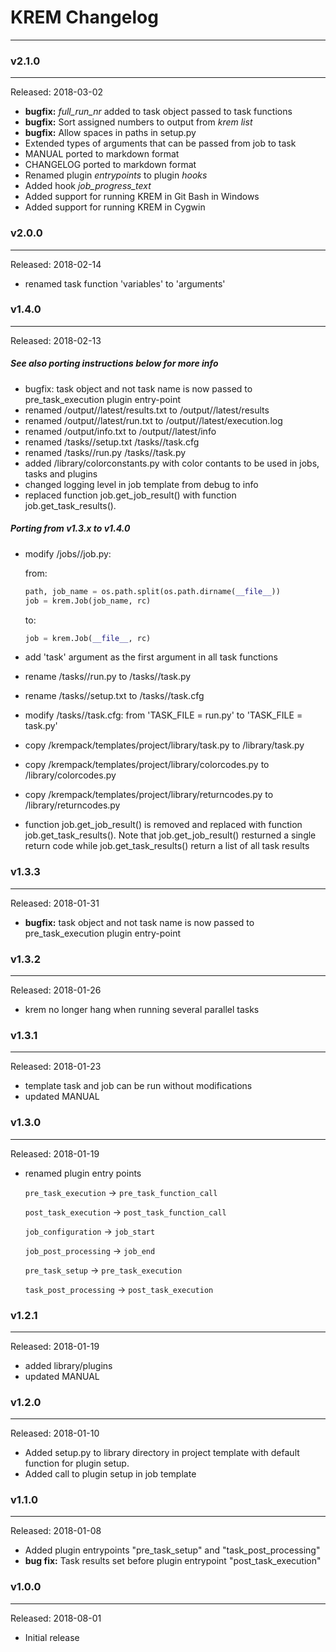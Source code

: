 # KREM Changelog


-----------------------------------------

### v2.1.0
----------

Released: 2018-03-02

* **bugfix:** _full\_run\_nr_ added to task object passed to task functions
* **bugfix:** Sort assigned numbers to output from _krem list_
* **bugfix:** Allow spaces in paths in setup.py
* Extended types of arguments that can be passed from job to task
* MANUAL ported to markdown format
* CHANGELOG ported to markdown format
* Renamed plugin _entrypoints_ to plugin _hooks_
* Added hook _job\_progress\_text_
* Added support for running KREM in Git Bash in Windows
* Added support for running KREM in Cygwin



### v2.0.0
----------

Released: 2018-02-14

- renamed task function 'variables' to 'arguments'


### v1.4.0
----------

Released: 2018-02-13

##### See also porting instructions below for more info

* bugfix: task object and not task name is now passed to pre_task_execution plugin entry-point
* renamed <krem project>/output/<job>/latest/results.txt to <krem project>/output/<job>/latest/results
* renamed <krem project>/output/<job>/latest/run.txt to <krem project>/output/<job>/latest/execution.log
* renamed <krem project>/output/info.txt to <krem project>/output/<job>/latest/info
* renamed <krem project>/tasks/<task>/setup.txt <krem project>/tasks/<task>/task.cfg
* renamed <krem project>/tasks/<task>/run.py <krem project>/tasks/<task>/task.py
* added <krem project>/library/colorconstants.py with color contants to be used in jobs, tasks and plugins
* changed logging level in job template from debug to info
* replaced function job.get_job_result() with function job.get_task_results().

##### Porting from v1.3.x to v1.4.0

* modify <krem project>/jobs/<job>/job.py:

  from:

  ```python
  path, job_name = os.path.split(os.path.dirname(__file__))
  job = krem.Job(job_name, rc)
  ```

  to:

  ```python
  job = krem.Job(__file__, rc)
  ```

* add 'task' argument as the first argument in all task functions
* rename <krem project>/tasks/<task>/run.py to <krem project>/tasks/<task>/task.py
* rename <krem project>/tasks/<task>/setup.txt to <krem project>/tasks/<task>/task.cfg
* modify <krem project>/tasks/<task>/task.cfg: from 'TASK_FILE = run.py' to 'TASK_FILE = task.py'
* copy <krem installation>/krempack/templates/project/library/task.py to <krem project>/library/task.py
* copy <krem installation>/krempack/templates/project/library/colorcodes.py to <krem project>/library/colorcodes.py
* copy <krem installation>/krempack/templates/project/library/returncodes.py to <krem project>/library/returncodes.py
* function job.get_job_result() is removed and replaced with function job.get_task_results().
  Note that job.get_job_result() resturned a single return code while job.get_task_results() return a list of all task results


### v1.3.3

----------

Released: 2018-01-31

- **bugfix:** task object and not task name is now passed to pre_task_execution plugin entry-point


### v1.3.2

----------

Released: 2018-01-26

* krem no longer hang when running several parallel tasks


### v1.3.1

----------

Released: 2018-01-23

* template task and job can be run without modifications
* updated MANUAL


### v1.3.0

----------

Released: 2018-01-19

* renamed plugin entry points

	`pre_task_execution` -> `pre_task_function_call`

	`post_task_execution` -> `post_task_function_call`

	`job_configuration` -> `job_start`

	`job_post_processing` -> `job_end`

	`pre_task_setup` -> `pre_task_execution`

	`task_post_processing` -> `post_task_execution`

### v1.2.1

------

Released: 2018-01-19

* added library/plugins
* updated MANUAL


### v1.2.0

----------

Released: 2018-01-10

* Added setup.py to library directory in project template with default function for plugin setup.
* Added call to plugin setup in job template

### v1.1.0

----------

Released: 2018-01-08

* Added plugin entrypoints "pre_task_setup" and "task_post_processing"
* **bug fix:** Task results set before plugin entrypoint "post_task_execution"

### v1.0.0

----------

Released: 2018-08-01

- Initial release
